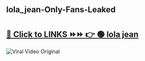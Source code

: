 
 ## lola_jean-Only-Fans-Leaked

# <h2><a href="https://clipsfans.com/lola_jean&ref=git">🔗 Click to LINKS ⏩⏩ 👉 🟢 lola jean </a></h2>

<a href="https://clipsfans.com/lola_jean&ref=git" rel="nofollow" data-target="animated-image.originalLink"><img src="https://i.ibb.co.com/xMMVF88/686577567.gif" alt="Viral Video Original" style="max-width: 100%; display: inline-block;" data-target="animated-image.originalImage"></a>
